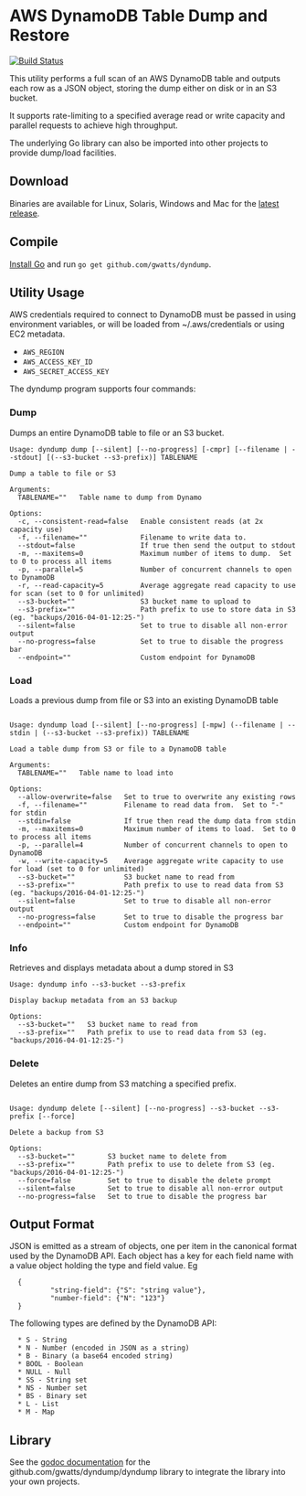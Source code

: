 # AWS DynamoDB Table Dump and Restore

[![Build Status](https://travis-ci.org/gwatts/dyndump.svg?branch=master)](https://travis-ci.org/gwatts/dyndump)


This utility performs a full scan of an AWS DynamoDB table and outputs each
row as a JSON object, storing the dump either on disk or in an S3 bucket.

It supports rate-limiting to a specified average read or write capacity and
parallel requests to achieve high throughput.

The underlying Go library can also be imported into other projects to provide
dump/load facilities.

## Download

Binaries are available for Linux, Solaris, Windows and Mac for the
[latest release](https://github.com/gwatts/dyndump/releases).

## Compile

[Install Go](https://golang.org/doc/install) and run
`go get github.com/gwatts/dyndump`.

## Utility Usage

AWS credentials required to connect to DynamoDB must be passed in using
environment variables, or will be loaded from ~/.aws/credentials or using EC2 metadata.

* `AWS_REGION`
* `AWS_ACCESS_KEY_ID`
* `AWS_SECRET_ACCESS_KEY`

The dyndump program supports four commands:

### Dump

Dumps an entire DynamoDB table to file or an S3 bucket.

```
Usage: dyndump dump [--silent] [--no-progress] [-cmpr] [--filename | --stdout] [(--s3-bucket --s3-prefix)] TABLENAME

Dump a table to file or S3

Arguments:
  TABLENAME=""   Table name to dump from Dynamo

Options:
  -c, --consistent-read=false   Enable consistent reads (at 2x capacity use)
  -f, --filename=""             Filename to write data to.
  --stdout=false                If true then send the output to stdout
  -m, --maxitems=0              Maximum number of items to dump.  Set to 0 to process all items
  -p, --parallel=5              Number of concurrent channels to open to DynamoDB
  -r, --read-capacity=5         Average aggregate read capacity to use for scan (set to 0 for unlimited)
  --s3-bucket=""                S3 bucket name to upload to
  --s3-prefix=""                Path prefix to use to store data in S3 (eg. "backups/2016-04-01-12:25-")
  --silent=false                Set to true to disable all non-error output
  --no-progress=false           Set to true to disable the progress bar
  --endpoint=""                 Custom endpoint for DynamoDB
```

### Load

Loads a previous dump from file or S3 into an existing DynamoDB table

```

Usage: dyndump load [--silent] [--no-progress] [-mpw] (--filename | --stdin | (--s3-bucket --s3-prefix)) TABLENAME

Load a table dump from S3 or file to a DynamoDB table

Arguments:
  TABLENAME=""   Table name to load into

Options:
  --allow-overwrite=false   Set to true to overwrite any existing rows
  -f, --filename=""         Filename to read data from.  Set to "-" for stdin
  --stdin=false             If true then read the dump data from stdin
  -m, --maxitems=0          Maximum number of items to load.  Set to 0 to process all items
  -p, --parallel=4          Number of concurrent channels to open to DynamoDB
  -w, --write-capacity=5    Average aggregate write capacity to use for load (set to 0 for unlimited)
  --s3-bucket=""            S3 bucket name to read from
  --s3-prefix=""            Path prefix to use to read data from S3 (eg. "backups/2016-04-01-12:25-")
  --silent=false            Set to true to disable all non-error output
  --no-progress=false       Set to true to disable the progress bar
  --endpoint=""             Custom endpoint for DynamoDB
```

### Info

Retrieves and displays metadata about a dump stored in S3

```
Usage: dyndump info --s3-bucket --s3-prefix

Display backup metadata from an S3 backup

Options:
  --s3-bucket=""   S3 bucket name to read from
  --s3-prefix=""   Path prefix to use to read data from S3 (eg. "backups/2016-04-01-12:25-")
```

### Delete

Deletes an entire dump from S3 matching a specified prefix.

```

Usage: dyndump delete [--silent] [--no-progress] --s3-bucket --s3-prefix [--force]

Delete a backup from S3

Options:
  --s3-bucket=""        S3 bucket name to delete from
  --s3-prefix=""        Path prefix to use to delete from S3 (eg. "backups/2016-04-01-12:25-")
  --force=false         Set to true to disable the delete prompt
  --silent=false        Set to true to disable all non-error output
  --no-progress=false   Set to true to disable the progress bar
```


## Output Format

JSON is emitted as a stream of objects, one per item in the canonical format
used by the DynamoDB API.  Each object has a key for each field name with a
value object holding the type and field value.  Eg

```
  {
          "string-field": {"S": "string value"},
          "number-field": {"N": "123"}
  }
```

The following types are defined by the DynamoDB API:

```
  * S - String
  * N - Number (encoded in JSON as a string)
  * B - Binary (a base64 encoded string)
  * BOOL - Boolean
  * NULL - Null
  * SS - String set
  * NS - Number set
  * BS - Binary set
  * L - List
  * M - Map
```


## Library

See the [godoc documentation](https://godoc.org/github.com/gwatts/dyndump/dyndump)
for the github.com/gwatts/dyndump/dyndump library to integrate the library into
your own projects.
